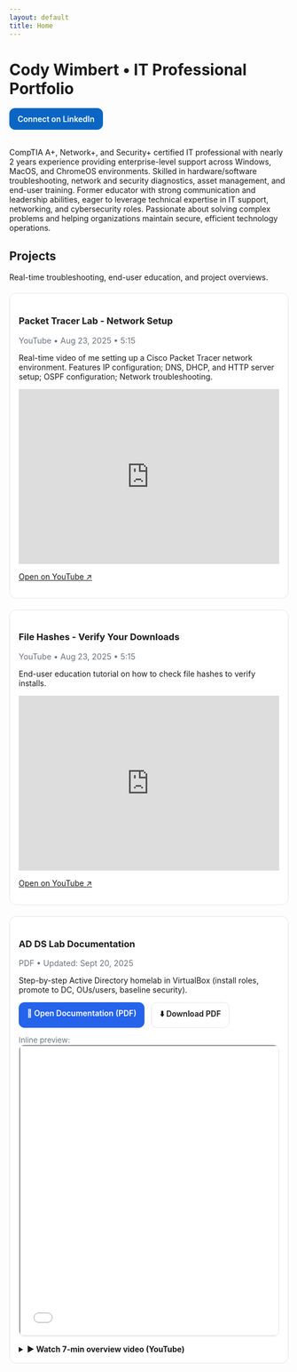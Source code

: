 ```yaml
---
layout: default
title: Home
---
```


# Cody Wimbert • IT Professional Portfolio
<div class="links">
  <a class="btn linkedin" href="https://www.linkedin.com/in/codywimbert" target="_blank">Connect on LinkedIn</a>
</div>
CompTIA A+, Network+, and Security+ certified IT professional with nearly 2 years experience providing enterprise-level support across Windows, MacOS, and ChromeOS environments. Skilled in hardware/software troubleshooting, network and security diagnostics, asset management, and end-user training. Former educator with strong communication and leadership abilities, eager to leverage technical expertise in IT support, networking, and cybersecurity roles. Passionate about solving complex problems and helping organizations maintain secure, efficient technology operations.

## Projects
Real-time troubleshooting, end-user education, and project overviews.
<div class="card">
  <h3>Packet Tracer Lab - Network Setup</h3>
  <div class="meta">YouTube • Aug 23, 2025 • 5:15</div>
  <p>Real-time video of me setting up a Cisco Packet Tracer network environment. Features IP configuration; DNS, DHCP, and HTTP server setup; OSPF configuration; Network troubleshooting.</p>
  <iframe width="100%" height="315"
    src="https://www.youtube.com/embed/MA3ZNwMtxPw?rel=0&modestbranding=1"
    title="Packet Tracer Lab - Network Setup" frameborder="0"
    allow="accelerometer; autoplay; clipboard-write; encrypted-media; gyroscope; picture-in-picture"
    allowfullscreen></iframe>
  <p><a href="https://youtu.be/MA3ZNwMtxPw" target="_blank">Open on YouTube ↗</a></p>
</div>
<div class="card">
  <h3>File Hashes - Verify Your Downloads</h3>
  <div class="meta">YouTube • Aug 23, 2025 • 5:15</div>
  <p>End-user education tutorial on how to check file hashes to verify installs.</p>
  <!-- Replace VIDEO_ID with the part after v= in your YouTube link -->
  <iframe width="100%" height="315"
  src="https://youtube.com/embed/tgAu_R2t-Zc"
  title="Test" frameborder="0"
  allow="accelerometer; autoplay; clipboard-write; encrypted-media; gyroscope; picture-in-picture"
  allowfullscreen></iframe>
  <p><a href="https://youtu.be/tgAu_R2t-Zc" target="_blank">Open on YouTube ↗</a></p>
</div>
<style>
.card{border:1px solid #e5e7eb;border-radius:12px;padding:16px;background:#fff;margin:20px 0}
.meta{color:#6b7280;font-size:.9rem;margin:6px 0}
.actions{display:flex;gap:12px;flex-wrap:wrap;margin:10px 0 14px}
.btn{display:inline-block;padding:10px 14px;border-radius:10px;border:1px solid #e5e7eb;text-decoration:none;font-weight:600}
.btn.primary{background:#2563eb;color:#fff;border-color:#2563eb}
.note{color:#6b7280;font-size:.85rem}
.preview{border:1px solid #e5e7eb;border-radius:10px;overflow:hidden}
details{margin-top:14px}
details > summary{cursor:pointer;font-weight:700}
  /* 👇 Add this */
.btn.linkedin {
  background-color: #0A66C2; /* LinkedIn blue */
  color: #fff;
  border-color: #0A66C2;
}
.btn.linkedin:hover {
  background-color: #004182; /* darker hover */
}
.links {
  margin: 12px 0 32px; /* adds space under the button */
  text-align: left;    /* change to center if you want centered button */
}
</style>
<div class="card">
  <h3>AD DS Lab Documentation</h3>
  <div class="meta">PDF • Updated: Sept 20, 2025</div>
  <p>Step-by-step Active Directory homelab in VirtualBox (install roles, promote to DC, OUs/users, baseline security).</p>
  <div class="actions">
    <a class="btn primary" href="assets/docs/AD Homelab Documentation.pdf" target="_blank">📄 Open Documentation (PDF)</a>
    <a class="btn" href="assets/docs/AD Homelab Documentation.pdf" download>⬇️ Download PDF</a>
  </div>
  <div class="note">Inline preview:</div>
  <div class="preview">
    <iframe src="assets/docs/AD Homelab Documentation.pdf#view=FitH" width="100%" height="520"></iframe>
  </div>
  <details>
    <summary>▶ Watch 7-min overview video (YouTube)</summary>
    <div class="meta">YouTube • Aug 25, 2025 • 7:16</div>
    <iframe width="100%" height="315"
      src="https://www.youtube-nocookie.com/embed/wJvPo97CihI?rel=0&modestbranding=1"
      title="AD DS Lab Overview" frameborder="0"
      allow="accelerometer; autoplay; clipboard-write; encrypted-media; gyroscope; picture-in-picture"
      allowfullscreen></iframe>
    <p><a href="https://youtu.be/wJvPo97CihI" target="_blank">Open on YouTube ↗</a></p>
  </details>
</div>
